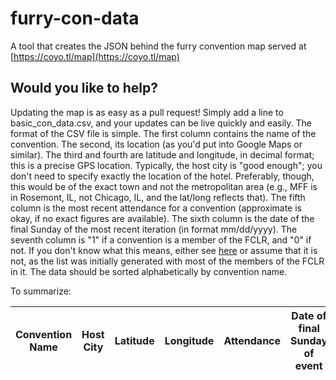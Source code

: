 # furry-con-data
A tool that creates the JSON behind the furry convention map served at [https://coyo.tl/map](https://coyo.tl/map)

## Would you like to help?
Updating the map is as easy as a pull request! Simply add a line to basic_con_data.csv, and your updates can be live quickly and easily. The format of the CSV file is simple. The first column contains the name of the convention. The second, its location (as you'd put into Google Maps or similar). The third and fourth are latitude and longitude, in decimal format; this is a precise GPS location. Typically, the host city is "good enough"; you don't need to specify exactly the location of the hotel. Preferably, though, this would be of the exact town and not the metropolitan area (e.g., MFF is in Rosemont, IL, not Chicago, IL, and the lat/long reflects that). The fifth column is the most recent attendance for a convention (approximate is okay, if no exact figures are available). The sixth column is the date of the final Sunday of the most recent iteration (in format mm/dd/yyyy). The seventh column is "1" if a convention is a member of the FCLR, and "0" if not. If you don't know what this means, either see [here](https://fclr.info) or assume that it is not, as the list was initially generated with most of the members of the FCLR in it. The data should be sorted alphabetically by convention name.

To summarize:

Convention Name|Host City|Latitude|Longitude|Attendance|Date of final Sunday of event|FCLR Membership
 --- | --- | --- | --- | --- | --- | ---
